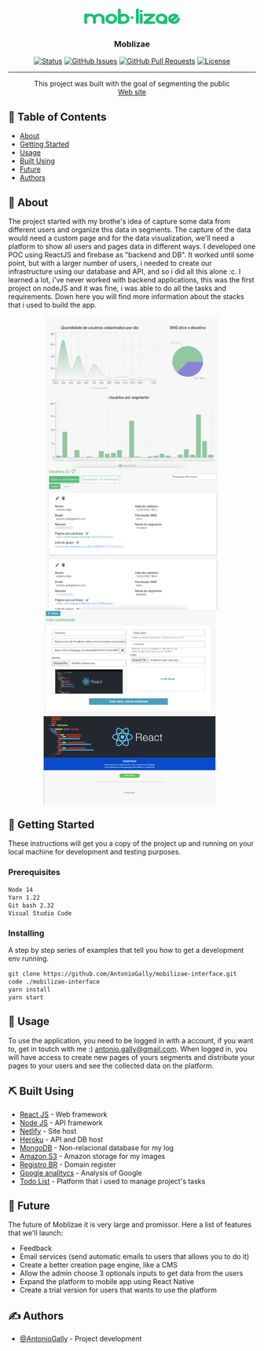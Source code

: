<p align="center">
 <img width=200 src="./src/assets/images/defaultPageMoblizaeLogo.png" alt="Project logo">
</p>

<h3 align="center">Moblizae</h3>

<div align="center">

[![Status](https://img.shields.io/badge/status-active-success.svg)]()
[![GitHub Issues](https://img.shields.io/github/issues/AntonioGally/mobilizae-interface)](https://github.com/AntonioGally/mobilizae-interface/issues)
[![GitHub Pull Requests](https://img.shields.io/github/issues-pr/AntonioGally/mobilizae-interface)](https://github.com/AntonioGally/mobilizae-interface/pulls)
[![License](https://img.shields.io/badge/license-MIT-blue.svg)](/LICENSE)

</div>

---

<p align="center"> This project was built with the goal of segmenting the public <br/>
<a href="https://mobilizae.com.br/">Web site</a>
</p>

## 📝 Table of Contents

- [About](#about)
- [Getting Started](#getting_started)
- [Usage](#usage)
- [Built Using](#built_using)
- [Future](#future)
- [Authors](#authors)

## 🧐 About <a name = "about"></a>

The project started with my brothe's idea of capture some data from different users and organize this data in segments. The capture of the data would need a custom page and for the data visualization, we'll need a platform to show all users and pages data in different ways. I developed one POC using ReactJS and firebase as "backend and DB". It worked until some point, but with a larger number of users, i needed to create our infrastructure using our database and API, and so i did all this alone :c. I learned a lot, i've never worked with backend applications, this was the first project on nodeJS and it was fine, i was able to do all the tasks and requirements. Down here you will find more information about the stacks that i used to build the app.

<p style="width:100%; display: flex; flex-wrap:wrap; justify-content:center; align-items:center; text-align:center;">
    <img width=350 src="./src/assets/images/defaultPageGraphsImage.png" alt="print01"/>
    <img width=350 src="./src/assets/images/defaulPageListUser.png" />
    <img width=350 style="margin-right:10px" src="./src/assets/images/defaultPageCreatePageImage.png" />
    <img width=350 style="margin-right:10px" src="./src/assets/images/readmePrint.png" />

</p>

## 🏁 Getting Started <a name = "getting_started"></a>

These instructions will get you a copy of the project up and running on your local machine for development and testing purposes.
### Prerequisites

```
Node 14
Yarn 1.22
Git bash 2.32
Visual Studio Code
```

### Installing

A step by step series of examples that tell you how to get a development env running.

```
git clone https://github.com/AntonioGally/mobilizae-interface.git
code ./mobilizae-interface
yarn install
yarn start
```
## 🎈 Usage <a name="usage"></a>

<p>
    To use the application, you need to be logged in with a account, if you want to, get in toutch with me :) <a href="mailto:antonio.gally@gmail.com">antonio.gally@gmail.com</a>. When logged in, you will have access to create new pages of yours segments and distribute your pages to your users and see the collected data on the platform.
</p>

## ⛏️ Built Using <a name = "built_using"></a>

- [React JS](https://pt-br.reactjs.org/) - Web framework
- [Node JS](https://nodejs.org/en/) - API framework
- [Netlify](https://www.netlify.com/) - Site host
- [Heroku](https://www.heroku.com/home) - API and DB host
- [MongoDB](https://www.mongodb.com/) - Non-relacional database for my log
- [Amazon S3](https://aws.amazon.com/pt/s3/) - Amazon storage for my images
- [Registro BR](https://registro.br/) - Domain register
- [Google analitycs](https://analytics.google.com/analytics/web/) - Analysis of Google
- [Todo List](https://gally-list.netlify.app/#/) - Platform that i used to manage project's tasks


## 🔮 Future <a name = "authors"></a>

<p>The future of Moblizae it is very large and promissor. Here a list of features that we'll launch:</p>
<ul>
    <li>Feedback</li>
    <li>Email services (send automatic emails to users that allows you to do it)</li>
    <li>Create a better creation page engine, like a CMS</li>
    <li>Allow the admin choose 3 optionals inputs to get data from the users</li>
    <li>Expand the platform to mobile app using React Native</li>
    <li>Create a trial version for users that wants to use the platform</li>
</ul>

## ✍️ Authors <a name = "authors"></a>


- [@AntonioGally](https://www.linkedin.com/in/antonio-gally/) - Project development
